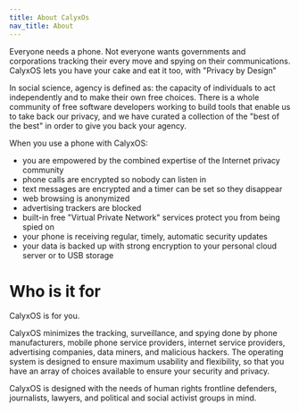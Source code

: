 ```yaml
---
title: About CalyxOs
nav_title: About
---
```


Everyone needs a phone. Not everyone wants governments and corporations tracking their every move and spying on their communications.  CalyxOS lets you have your cake and eat it too, with  "Privacy by Design"

In social science, agency is defined as: the capacity of individuals to act independently and to make their own free choices.  There is a whole community of free software developers working to build tools that enable us to take back our privacy, and we have curated a collection of the "best of the best" in order to give you back your agency.

When you use a phone with CalyxOS:

* you are empowered by the combined expertise of the Internet privacy community
* phone calls are encrypted so nobody can listen in
* text messages are encrypted and a timer can be set so they disappear
* web browsing is anonymized
* advertising trackers are blocked
* built-in free "Virtual Private Network" services protect you from being spied on
* your phone is receiving regular, timely, automatic security updates
* your data is backed up with strong encryption to your personal cloud server or to USB storage

# Who is it for

CalyxOS is for you.

CalyxOS minimizes the tracking, surveillance, and spying done by phone manufacturers, mobile phone service providers, internet service providers, advertising companies, data miners, and malicious hackers. The operating system is designed to ensure maximum usability and flexibility, so that you have an array of choices available to ensure your security and privacy.

CalyxOS is designed with the needs of human rights frontline defenders, journalists, lawyers, and political and social activist groups in mind.
